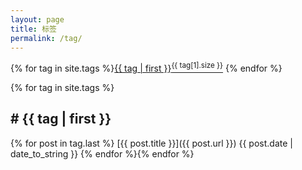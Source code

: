 ```yaml
---
layout: page
title: 标签
permalink: /tag/
---
```

{% for tag in site.tags %}<a href="#{{ tag | first }}">{{ tag | first }}<sup>{{ tag[1].size }}</sup></a> {% endfor %}

{% for tag in site.tags %}
<h2><a name="{{ tag | first }}"># {{ tag | first }}</a></h2>

{% for post in tag.last %}
[{{ post.title }}]({{ post.url }}) <span class="pull-right">{{ post.date | date_to_string }}</span>
{% endfor %}{% endfor %}
